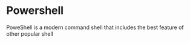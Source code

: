 # Powershell
PoweShell is a modern command shell that includes the best feature of other popular shell
